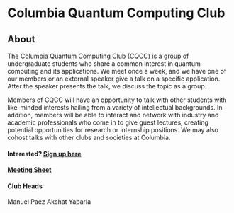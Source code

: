 # Columbia Quantum Computing Club

## About
The Columbia Quantum Computing Club (CQCC) is a group of undergraduate students who share a common interest in quantum computing and its applications. We meet once a week, and we have one of our members or an external speaker give a talk on a specific application. After the speaker presents the talk, we discuss the topic as a group.

Members of CQCC will have an opportunity to talk with other students with like-minded interests hailing from a variety of intellectual backgrounds. In addition, members will be able to interact and network with industry and academic professionals who come in to give guest lectures, creating potential opportunities for research or internship positions. We may also cohost talks with other clubs and societies at Columbia.

#### Interested? [Sign up here](https://forms.gle/4gtSTQWYxzb5cjic7)

#### [Meeting Sheet](https://docs.google.com/spreadsheets/d/1s7i07sedqVk2Ul0A2Wj7GkwKwrErh6o_uZa5BrR73LA/edit?usp=sharing)

#### Club Heads

Manuel Paez
Akshat Yaparla
